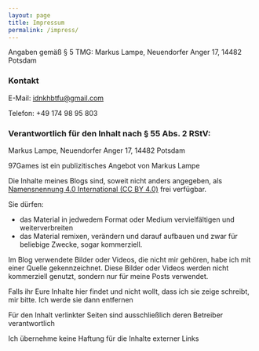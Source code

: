 ```yaml
---
layout: page
title: Impressum
permalink: /impress/
---
```


Angaben gemäß § 5 TMG: Markus Lampe, Neuendorfer Anger 17, 14482 Potsdam

### Kontakt

E-Mail: [idnkhbtfu@gmail.com](mailto:idnkhbtfu@gmail.com)

Telefon: +49 174 98 95 803

### Verantwortlich für den Inhalt nach § 55 Abs. 2 RStV:

Markus Lampe, Neuendorfer Anger 17, 14482 Potsdam

97Games ist ein publizitisches Angebot von Markus Lampe

Die Inhalte meines Blogs sind, soweit nicht anders angegeben, als
[Namensnennung 4.0 International (CC BY 4.0)](https://creativecommons.org/licenses/by/4.0/deed.de)
frei verfügbar.

Sie dürfen:
- das Material in jedwedem Format oder Medium vervielfältigen und weiterverbreiten
- das Material remixen, verändern und darauf aufbauen und zwar für beliebige Zwecke, sogar kommerziell.

Im Blog verwendete Bilder oder Videos, die nicht mir gehören, habe ich mit einer Quelle gekennzeichnet.
Diese Bilder oder Videos werden nicht kommerziell genutzt, sondern nur für meine Posts verwendet.

Falls ihr Eure Inhalte hier findet und nicht wollt, dass ich sie zeige schreibt, mir bitte.
Ich werde sie dann entfernen

Für den Inhalt verlinkter Seiten sind ausschließlich deren Betreiber verantwortlich

Ich übernehme keine Haftung für die Inhalte externer Links
